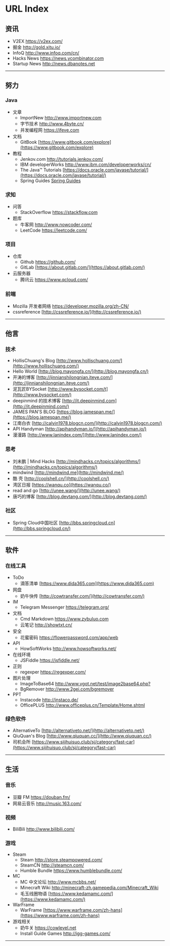 # URL Index

## 资讯
    
- V2EX  [https://v2ex.com/ ](https://v2ex.com/ )
- 掘金    [http://gold.xitu.io/ ](http://gold.xitu.io/ )
- InfoQ [http://www.infoq.com/cn/ ](http://www.infoq.com/cn/ )
- Hacks News    [https://news.ycombinator.com ](https://news.ycombinator.com )
- Startup News  [http://news.dbanotes.net ](http://news.dbanotes.net)

- - - - -
## 努力

### Java
- 文章
    - ImportNew [http://www.importnew.com ](http://www.importnew.com)
    - 字节技术  [http://www.4byte.cn/ ](http://www.4byte.cn/)
    - 并发编程网 [https://ifeve.com ](https://ifeve.com)
- 文档
    - GitBook   [https://www.gitbook.com/explore](https://www.gitbook.com/explore)
- 教程
    - Jenkov.com    [http://tutorials.jenkov.com/ ](http://tutorials.jenkov.com/)
    - IBM developerWorks    [http://www.ibm.com/developerworks/cn/ ](http://www.ibm.com/developerworks/cn/)
    - The Java™ Tutorials    [https://docs.oracle.com/javase/tutorial/](https://docs.oracle.com/javase/tutorial/)
    - Spring Guides    [Spring Guides](https://spring.io/guides)

### 求知
- 问答
    - StackOverflow [https://stackflow.com ](https://stackflow.com)
- 题库
    - 牛客网   [http://www.nowcoder.com/ ](http://www.nowcoder.com/)
    - LeetCode  [https://leetcode.com/ ](https://leetcode.com/)
### 项目
- 仓库
    - Github    [https://github.com/ ](https://github.com/)
    - GitLab     [https://about.gitlab.com/](https://about.gitlab.com/)
- 云服务器
    - 腾讯云   [https://www.qcloud.com/ ](https://www.qcloud.com/)

### 前端
    
- Mozilla 开发者网络 [https://developer.mozilla.org/zh-CN/ ](https://developer.mozilla.org/zh-CN/)
- cssreference  [http://cssreference.io/](http://cssreference.io/)

- - - - -
## 他言
### 技术

- HollisChuang's Blog    [http://www.hollischuang.com/](http://www.hollischuang.com/)
- Hello World    [http://blog.mayongfa.cn/](http://blog.mayongfa.cn/)
- 开涛的博客    [http://jinnianshilongnian.iteye.com/](http://jinnianshilongnian.iteye.com/)
- 泥瓦匠BYSocket    [http://www.bysocket.com/t](http://www.bysocket.com/)
- deepinmind 的技术博客    [http://it.deepinmind.com](http://it.deepinmind.com/)
- JAMES PAN'S BLOG    [https://blog.jamespan.me/](https://blog.jamespan.me/)
- 江南白衣    [http://calvin1978.blogcn.com/](http://calvin1978.blogcn.com/)
- API Handyman    [http://apihandyman.io/](http://apihandyman.io/)
- 漫漫路    [http://www.lanindex.com/](http://www.lanindex.com/)
### 思考
- 刘未鹏 | Mind Hacks    [http://mindhacks.cn/topics/algorithms/](http://mindhacks.cn/topics/algorithms/)
- mindwind    [http://mindwind.me](http://mindwind.me/)
- 酷 壳    [http://coolshell.cn/](http://coolshell.cn/)
- 湾区日报    [https://wanqu.co](https://wanqu.co/)
- read and go    [http://unee.wang/](http://unee.wang/)
- 唐巧的博客    [http://blog.devtang.com/](http://blog.devtang.com/)
### 社区
- Spring Cloud中国社区    [http://bbs.springcloud.cn](http://bbs.springcloud.cn/)
- - - - -
## 软件

### 在线工具
- ToDo
    - 滴答清单    [https://www.dida365.com](https://www.dida365.com)
- 网盘
    - 奶牛快传  [http://cowtransfer.com/](http://cowtransfer.com/)
- IM
    - Telegram Messenger    [https://telegram.org/ ](https://telegram.org/)
- 文档
    - Cmd Markdown  [https://www.zybuluo.com ](https://www.zybuluo.com )
    - 云笔记   [http://showtxt.cn/ ](http://showtxt.cn/)
- 安全
    - 花蜜密码  [https://flowerpassword.com/app/web ](https://flowerpassword.com/app/web)
- API
    - HowSoftWorks  [http://www.howsoftworks.net/ ](http://www.howsoftworks.net/)
- 在线环境
    - JSFiddle  [https://jsfiddle.net/ ](https://jsfiddle.net/)
- 正则
    - regexper  [https://regexper.com/ ](https://regexper.com/)
- 图片处理
    - ImageToBase64 [http://www.vgot.net/test/image2base64.php? ](http://www.vgot.net/test/image2base64.php?)
    - BgRemover [http://www.2gei.com/bgremover ](http://www.2gei.com/bgremover)
- PPT
    - Instacode [http://instaco.de/ ](http://instaco.de/)
    - OfficePLUS    [http://www.officeplus.cn/Template/Home.shtml ](http://www.officeplus.cn/Template/Home.shtml)

### 绿色软件
- AlternativeTo [http://alternativeto.net/](http://alternativeto.net/)
- QiuQuan's Blog    [http://www.qiuquan.cc/](http://www.qiuquan.cc/)
- 司机会所  [https://www.sijihuisuo.club/sj/category/fast-car](https://www.sijihuisuo.club/sj/category/fast-car)

- - - - -
## 生活

### 音乐
- 豆瓣 FM [https://douban.fm/ ](https://douban.fm/)
- 网易云音乐 [http://music.163.com/ ](http://music.163.com/)

### 视频
- BiliBili  [http://www.bilibili.com/ ](http://www.bilibili.com/)

### 游戏
    
- Steam
    - Steam [http://store.steampowered.com/ ](http://store.steampowered.com/)
    - SteamCN   [http://steamcn.com/ ](http://steamcn.com/)
    - Humble Bundle [https://www.humblebundle.com/ ](https://www.humblebundle.com/)
- MC
    - MC 中文论坛   [http://www.mcbbs.net/ ](http://www.mcbbs.net/ )
    - Minecraft Wiki    [http://minecraft-zh.gamepedia.com/Minecraft_Wiki ](http://minecraft-zh.gamepedia.com/Minecraft_Wiki)
    - 毛玉线圈物语    [https://www.kedamamc.com/](https://www.kedamamc.com/)
- WarFrame
    - WarFrame  [https://www.warframe.com/zh-hans](https://www.warframe.com/zh-hans)
- 游戏相关
    - 奶牛关   [https://cowlevel.net ](https://cowlevel.net)
    - Install Guide Games   [http://igg-games.com/ ](http://igg-games.com/)

- - - - -